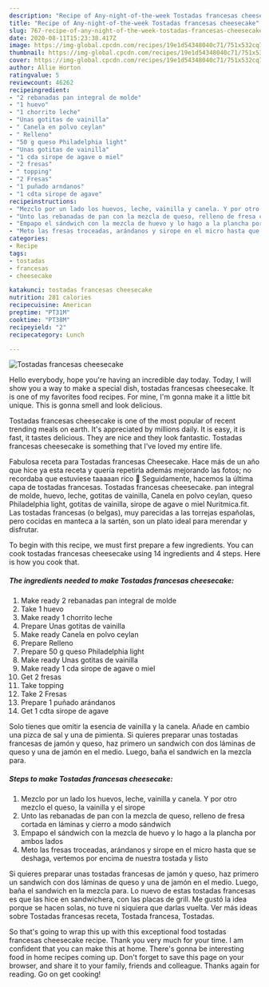 ```yaml
---
description: "Recipe of Any-night-of-the-week Tostadas francesas cheesecake"
title: "Recipe of Any-night-of-the-week Tostadas francesas cheesecake"
slug: 767-recipe-of-any-night-of-the-week-tostadas-francesas-cheesecake
date: 2020-08-11T15:23:38.417Z
image: https://img-global.cpcdn.com/recipes/19e1d54348040c71/751x532cq70/tostadas-francesas-cheesecake-foto-principal.jpg
thumbnail: https://img-global.cpcdn.com/recipes/19e1d54348040c71/751x532cq70/tostadas-francesas-cheesecake-foto-principal.jpg
cover: https://img-global.cpcdn.com/recipes/19e1d54348040c71/751x532cq70/tostadas-francesas-cheesecake-foto-principal.jpg
author: Allie Horton
ratingvalue: 5
reviewcount: 46262
recipeingredient:
- "2 rebanadas pan integral de molde"
- "1 huevo"
- "1 chorrito leche"
- "Unas gotitas de vainilla"
- " Canela en polvo ceylan"
- " Relleno"
- "50 g queso Philadelphia light"
- "Unas gotitas de vainilla"
- "1 cda sirope de agave o miel"
- "2 fresas"
- " topping"
- "2 Fresas"
- "1 puñado arndanos"
- "1 cdta sirope de agave"
recipeinstructions:
- "Mezclo por un lado los huevos, leche, vainilla y canela. Y por otro mezclo el queso, la vainilla y el sirope"
- "Unto las rebanadas de pan con la mezcla de queso, relleno de fresa cortada en láminas y cierro a modo sándwich"
- "Empapo el sándwich con la mezcla de huevo y lo hago a la plancha por ambos lados"
- "Meto las fresas troceadas, arándanos y sirope en el micro hasta que se deshaga, vertemos por encima de nuestra tostada y listo"
categories:
- Recipe
tags:
- tostadas
- francesas
- cheesecake

katakunci: tostadas francesas cheesecake 
nutrition: 281 calories
recipecuisine: American
preptime: "PT31M"
cooktime: "PT38M"
recipeyield: "2"
recipecategory: Lunch

---
```



![Tostadas francesas cheesecake](https://img-global.cpcdn.com/recipes/19e1d54348040c71/751x532cq70/tostadas-francesas-cheesecake-foto-principal.jpg)

Hello everybody, hope you're having an incredible day today. Today, I will show you a way to make a special dish, tostadas francesas cheesecake. It is one of my favorites food recipes. For mine, I'm gonna make it a little bit unique. This is gonna smell and look delicious.

Tostadas francesas cheesecake is one of the most popular of recent trending meals on earth. It's appreciated by millions daily. It is easy, it is fast, it tastes delicious. They are nice and they look fantastic. Tostadas francesas cheesecake is something that I've loved my entire life.

Fabulosa receta para Tostadas francesas Cheesecake. Hace más de un año que hice ya esta receta y quería repetirla además mejorando las fotos; no recordaba que estuviese taaaaan rico 🤤 Seguidamente, hacemos la última capa de tostadas francesas. Tostadas francesas cheesecake. pan integral de molde, huevo, leche, gotitas de vainilla, Canela en polvo ceylan, queso Philadelphia light, gotitas de vainilla, sirope de agave o miel Nuritmica.fit. Las tostadas francesas (o belgas), muy parecidas a las torrejas españolas, pero cocidas en manteca a la sartén, son un plato ideal para merendar y disfrutar.


To begin with this recipe, we must first prepare a few ingredients. You can cook tostadas francesas cheesecake using 14 ingredients and 4 steps. Here is how you cook that.

<!--inarticleads1-->

##### The ingredients needed to make Tostadas francesas cheesecake:

1. Make ready 2 rebanadas pan integral de molde
1. Take 1 huevo
1. Make ready 1 chorrito leche
1. Prepare Unas gotitas de vainilla
1. Make ready  Canela en polvo ceylan
1. Prepare  Relleno
1. Prepare 50 g queso Philadelphia light
1. Make ready Unas gotitas de vainilla
1. Make ready 1 cda sirope de agave o miel
1. Get 2 fresas
1. Take  topping
1. Take 2 Fresas
1. Prepare 1 puñado arándanos
1. Get 1 cdta sirope de agave


Solo tienes que omitir la esencia de vainilla y la canela. Añade en cambio una pizca de sal y una de pimienta. Si quieres preparar unas tostadas francesas de jamón y queso, haz primero un sandwich con dos láminas de queso y una de jamón en el medio. Luego, baña el sandwich en la mezcla para. 

<!--inarticleads2-->

##### Steps to make Tostadas francesas cheesecake:

1. Mezclo por un lado los huevos, leche, vainilla y canela. Y por otro mezclo el queso, la vainilla y el sirope
1. Unto las rebanadas de pan con la mezcla de queso, relleno de fresa cortada en láminas y cierro a modo sándwich
1. Empapo el sándwich con la mezcla de huevo y lo hago a la plancha por ambos lados
1. Meto las fresas troceadas, arándanos y sirope en el micro hasta que se deshaga, vertemos por encima de nuestra tostada y listo


Si quieres preparar unas tostadas francesas de jamón y queso, haz primero un sandwich con dos láminas de queso y una de jamón en el medio. Luego, baña el sandwich en la mezcla para. Lo nuevo de estas tostadas francesas es que las hice en sandwichera, con las placas de grill. Me gustó la idea porque se hacen solas, no tuve ni siquiera que darlas vuelta. Ver más ideas sobre Tostadas francesas receta, Tostada francesa, Tostadas. 

So that's going to wrap this up with this exceptional food tostadas francesas cheesecake recipe. Thank you very much for your time. I am confident that you can make this at home. There's gonna be interesting food in home recipes coming up. Don't forget to save this page on your browser, and share it to your family, friends and colleague. Thanks again for reading. Go on get cooking!
